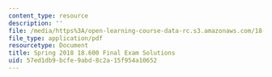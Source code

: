 ```yaml
---
content_type: resource
description: ''
file: /media/https%3A/open-learning-course-data-rc.s3.amazonaws.com/18-600-probability-and-random-variables-fall-2019/57ed1db9bcfe9abd8c2a15f954a10652_MIT18_600F19_final_2018_soln.pdf
file_type: application/pdf
resourcetype: Document
title: Spring 2018 18.600 Final Exam Solutions
uid: 57ed1db9-bcfe-9abd-8c2a-15f954a10652
---
```

